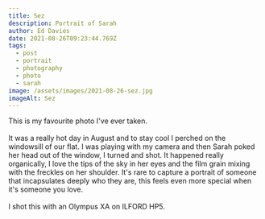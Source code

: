 ```yaml
---
title: Sez
description: Portrait of Sarah
author: Ed Davies
date: 2021-08-26T09:23:44.769Z
tags:
  - post
  - portrait
  - photography
  - photo
  - sarah
image: /assets/images/2021-08-26-sez.jpg
imageAlt: Sez
---
```

T﻿his is my favourite photo I've ever taken.\
\
I﻿t was a really hot day in August and to stay cool I perched on the windowsill of our flat. I was playing with my camera and then Sarah poked her head out of the window, I turned and shot. It happened really organically, I love the tips of the sky in her eyes and the film grain mixing with the freckles on her shoulder. It's rare to capture a portrait of someone that incapsulates deeply who they are, this feels even more special when it's someone you love.\
\
I shot this with an Olympus XA on ILFORD HP5.